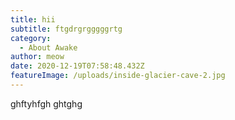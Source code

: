 ```yaml
---
title: hii
subtitle: ftgdrgrgggggrtg
category:
  - About Awake
author: meow
date: 2020-12-19T07:58:48.432Z
featureImage: /uploads/inside-glacier-cave-2.jpg
---
```

ghftyhfgh ghtghg